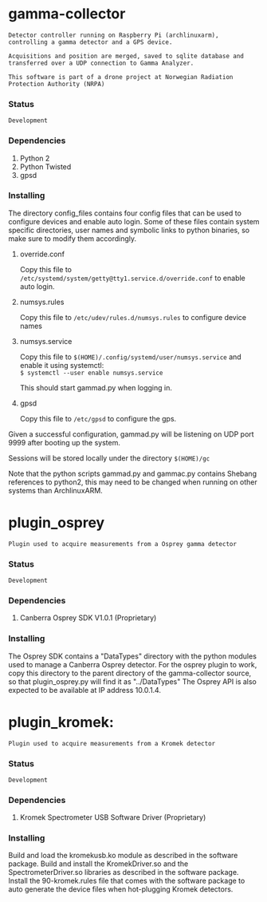 # gamma-collector

    Detector controller running on Raspberry Pi (archlinuxarm), controlling a gamma detector and a GPS device.

    Acquisitions and position are merged, saved to sqlite database and transferred over a UDP connection to Gamma Analyzer.

    This software is part of a drone project at Norwegian Radiation Protection Authority (NRPA)

### Status
    Development

### Dependencies
1. Python 2
2. Python Twisted
3. gpsd

### Installing

The directory config_files contains four config files that can be used to configure devices and enable auto login.
Some of these files contain system specific directories, user names and symbolic links to python binaries, 
so make sure to modify them accordingly.

1. override.conf

   Copy this file to ``/etc/systemd/system/getty@tty1.service.d/override.conf`` to enable auto login.

2. numsys.rules

   Copy this file to ``/etc/udev/rules.d/numsys.rules`` to configure device names

3. numsys.service

   Copy this file to ``$(HOME)/.config/systemd/user/numsys.service`` and enable it using systemctl:  
   `$ systemctl --user enable numsys.service`

   This should start gammad.py when logging in.

4. gpsd

	Copy this file to ``/etc/gpsd`` to configure the gps.


Given a successful configuration, gammad.py will be listening on UDP port 9999 after booting up the system.

Sessions will be stored locally under the directory ``$(HOME)/gc``

Note that the python scripts gammad.py and gammac.py contains Shebang references to python2,
this may need to be changed when running on other systems than ArchlinuxARM.


# plugin_osprey

    Plugin used to acquire measurements from a Osprey gamma detector

### Status
    Development

### Dependencies
1. Canberra Osprey SDK V1.0.1 (Proprietary)

### Installing

The Osprey SDK contains a "DataTypes" directory with the python modules used to manage a Canberra Osprey detector.
For the osprey plugin to work, copy this directory to the parent directory of the gamma-collector source, 
so that plugin_osprey.py will find it as "../DataTypes"
The Osprey API is also expected to be available at IP address 10.0.1.4.

# plugin_kromek:

    Plugin used to acquire measurements from a Kromek detector

### Status
    Development

### Dependencies
1. Kromek Spectrometer USB Software Driver (Proprietary)

### Installing

Build and load the kromekusb.ko module as described in the software package.
Build and install the KromekDriver.so and the SpectrometerDriver.so libraries as described in the software package.
Install the 90-kromek.rules file that comes with the software package to auto generate the device files when hot-plugging Kromek detectors.
